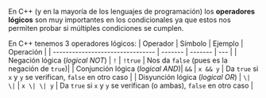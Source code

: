 En C++ (y en la mayoría de los lenguajes de programación) los **operadores lógicos** son muy importantes en los condicionales ya que estos nos permiten probar si múltiples condiciones se cumplen.

En C++ tenemos 3 operadores lógicos:
| Operador                         | Símbolo | Ejemplo | Operación  |
| -------------------------------- | ------- | ------- | --- |
| Negación lógica (*logical NOT*)  |    `!`    | `!true` | Nos da `false` (pues es la negación de `true`)|
| Conjunción lógica (*logical AND*)|   `&&`    | `x && y`  | Da `true` si `x` y `y` se verifican, `false` en otro caso |
| Disyunción lógica (*logical OR*) |   `\| \|`    |  `x \| \| y` | Da `true` si `x` y `y` se verifican (o ambas), `false` en otro caso |
